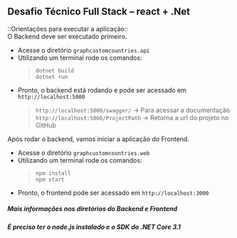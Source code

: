 ## Desafio Técnico Full Stack – react + .Net

::Orientações para executar a aplicação:: </br>
O Backend deve ser executado primeiro.

* Acesse o diretório `graphcustomcountries.api`
* Utilizando um terminal rode os comandos:
    > `dotnet build` </br>
    > `dotnet run`
* Pronto, o backend está rodando e pode ser acessado em `http://localhost:5000`
    > `http://localhost:5000/swagger/` -> Para acessar a documentação </br>
    > `http://localhost:5000/ProjectPath` -> Retorna a url do projeto no GitHub

</hr>

Após rodar o backend, vamos iniciar a aplicação do Frontend.

* Acesse o diretório `graphcustomcountries.web`
* Utilizando um terminal rode os comandos:
    > `npm install` </br>
    > `npm start`
* Pronto, o frontend pode ser acessado em `http://localhost:3000`

</hr>

##### Mais informações nos diretórios do Backend e Frontend </br>
##### É preciso ter o node.js instalado e o SDK do .NET Core 3.1
